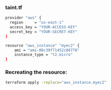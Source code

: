 
### taint.tf
```sh
provider "aws" {
  region     = "us-east-1"
  access_key = "YOUR-ACCESS-KEY"
  secret_key = "YOUR-SECRET-KEY"
}

resource "aws_instance" "myec2" {
    ami = "ami-00c39f71452c08778"
    instance_type = "t2.micro"
}

```

### Recreating the resource:
```sh
terraform apply -replace="aws_instance.myec2"
```
